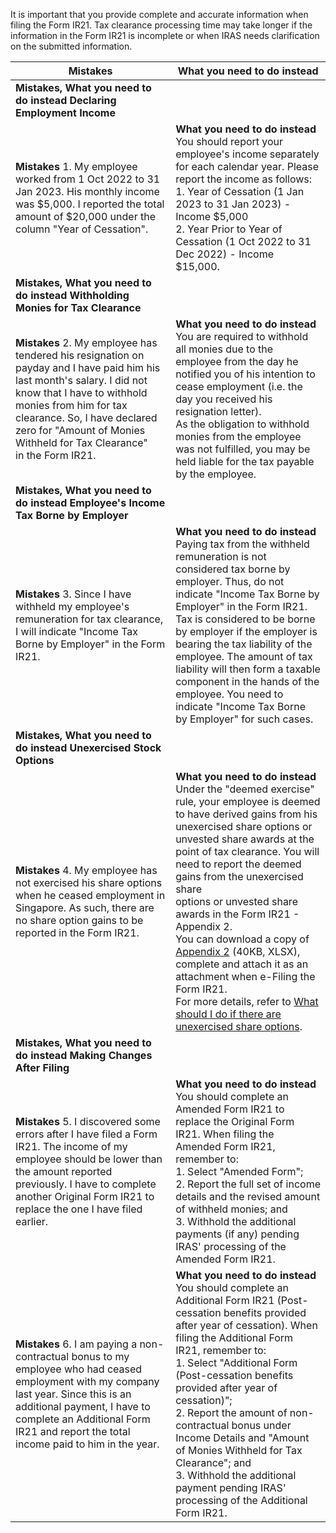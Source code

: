 It is important that you provide complete and accurate information when filing the Form IR21. Tax clearance processing time may take longer if the information in the Form IR21 is incomplete or when IRAS needs clarification on the submitted information.

| **Mistakes** | **What you need to do instead** |
| --- | --- |
| **Mistakes, What you need to do instead** **Declaring Employment Income** |
| **Mistakes** 1\. My employee worked from 1 Oct 2022 to 31 Jan 2023. His monthly income was $5,000. I reported the total amount of $20,000 under the column "Year of Cessation". | **What you need to do instead** <br>You should report your employee's income separately for each calendar year. Please report the income as follows:<br>1. Year of Cessation (1 Jan 2023 to 31 Jan 2023) - Income $5,000<br>2. Year Prior to Year of Cessation (1 Oct 2022 to 31 Dec 2022) - Income $15,000. |
| **Mistakes, What you need to do instead** **Withholding Monies for Tax Clearance** |
| **Mistakes** 2\. My employee has tendered his resignation on payday and I have paid him his last month's salary. I did not know that I have to withhold monies from him for tax clearance. So, I have declared zero for "Amount of Monies Withheld for Tax Clearance"<br> in the Form IR21. | **What you need to do instead** <br>You are required to withhold all monies due to the employee from the day he notified you of his intention to cease employment (i.e. the day you received his resignation letter).<br>As the obligation to withhold monies from the employee was not fulfilled, you may be held liable for the tax payable by the employee. |
| **Mistakes, What you need to do instead** **Employee's Income Tax Borne by Employer** |
| **Mistakes** 3\. Since I have withheld my employee's remuneration for tax clearance, I will indicate "Income Tax Borne by Employer" in the Form IR21. | **What you need to do instead** <br>Paying tax from the withheld remuneration is not considered tax borne by employer. Thus, do not indicate "Income Tax Borne by Employer" in the Form IR21.<br>Tax is considered to be borne by employer if the employer is bearing the tax liability of the employee. The amount of tax liability will then form a taxable component in the hands of the employee. You need to indicate "Income Tax Borne<br> by Employer" for such cases. |
| **Mistakes, What you need to do instead** **Unexercised Stock Options** |
| **Mistakes** 4\. My employee has not exercised his share options when he ceased employment in Singapore. As such, there are no share option gains to be reported in the Form IR21. | **What you need to do instead** <br>Under the "deemed exercise" rule, your employee is deemed to have derived gains from his unexercised share options or unvested share awards at the point of tax clearance. You will need to report the deemed gains from the unexercised share<br> options or unvested share awards in the Form IR21 - Appendix 2.<br>You can download a copy of [Appendix 2](https://www.iras.gov.sg/media/docs/default-source/uploadedfiles/xlsx/form-ir21-appendix-2.xlsx?sfvrsn=54194834_2 "Form IR21 Appendix 2") (40KB, XLSX), complete and attach it as an attachment when e-Filing the Form IR21.<br>For more details, refer to [What should I do if there are unexercised share options](https://www.iras.gov.sg/taxes/individual-income-tax/employers/tax-clearance-for-foreign-spr-employees-(ir21)/filing-tax-clearance/how-to-complete-the-form-ir21#title3 "What to do if there are unexercised stock options"). |
| **Mistakes, What you need to do instead** **Making Changes After Filing** |
| **Mistakes** 5\. I discovered some errors after I have filed a Form IR21. The income of my employee should be lower than the amount reported previously. I have to complete another Original Form IR21 to replace the one I have filed earlier. | **What you need to do instead** <br>You should complete an Amended Form IR21 to replace the Original Form IR21. When filing the Amended Form IR21, remember to:<br>1. Select "Amended Form";<br>2. Report the full set of income details and the revised amount of withheld monies; and<br>3. Withhold the additional payments (if any) pending IRAS' processing of the Amended Form IR21. |
| **Mistakes** 6\. I am paying a non-contractual bonus to my employee who had ceased employment with my company last year. Since this is an additional payment, I have to complete an Additional Form IR21 and report the total income paid to him in the year. | **What you need to do instead** <br>You should complete an Additional Form IR21 (Post-cessation benefits provided after year of cessation). When filing the Additional Form IR21, remember to:<br>1. Select "Additional Form (Post-cessation benefits provided after year of cessation)";<br>2. Report the amount of non-contractual bonus under Income Details and "Amount of Monies Withheld for Tax Clearance"; and<br>3. Withhold the additional payment pending IRAS' processing of the Additional Form IR21. |